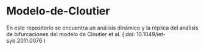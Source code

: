 # Modelo-de-Cloutier
En este repositorio se encuentra un análisis dinámico y la réplica del análisis de bifurcaciones del modelo de Cloutier et al. ( doi: 10.1049/iet-syb.2011.0076 )

